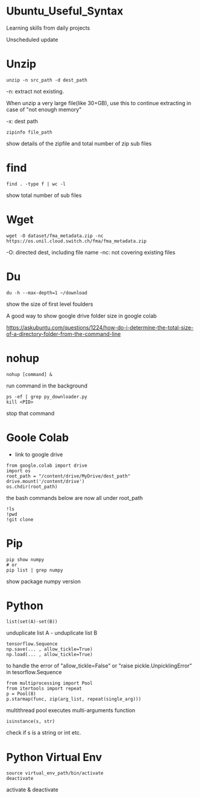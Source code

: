 # Ubuntu_Useful_Syntax
Learning skills from daily projects

Unscheduled update

Unzip
======
```
unzip -n src_path -d dest_path
```
-n: extract not existing.

When unzip a very large file(like 30+GB), use this to continue extracting in case of "not enough memory"

-x: dest path

```
zipinfo file_path
```
show details of the zipfile and total number of zip sub files

find
=====
```
find . -type f | wc -l
```
show total number of sub files

Wget
=====
```
wget -O dataset/fma_metadata.zip -nc https://os.unil.cloud.switch.ch/fma/fma_metadata.zip 
```
-O: directed dest, including file name
-nc: not covering existing files

Du
=====
```
du -h --max-depth=1 ~/download
```
show the size of first level foulders

A good way to show google drive folder size in google colab

https://askubuntu.com/questions/1224/how-do-i-determine-the-total-size-of-a-directory-folder-from-the-command-line

nohup
=====
```
nohup [command] &
```
run command in the background

```
ps -ef | grep py_downloader.py
kill <PID>
```
stop that command

Goole Colab
=====
* link to google drive
```
from google.colab import drive
import os
root_path = "/content/drive/MyDrive/dest_path"
drive.mount('/content/drive')
os.chdir(root_path)
```
the bash commands below are now all under root_path
```
!ls
!pwd
!git clone
```

Pip
=====
```
pip show numpy
# or
pip list | grep numpy
```
show package numpy version

Python
=====
```
list(set(A)-set(B))
```
unduplicate list A - unduplicate list B

```
tensorflow.Sequence
np.save(... , allow_tickle=True)
np.load(... , allow_tickle=True)
```
to handle the error of "allow_tickle=False" or "raise pickle.UnpicklingError" in tesorflow.Sequence

```
from multiprocessing import Pool
from itertools import repeat
p = Pool(8)
p.starmap(func, zip(arg_list, repeat(single_arg)))
```
multithread pool executes multi-arguments function 

```
isinstance(s, str)
```
check if s is a string or int etc. 

Python Virtual Env
=====
```
source virtual_env_path/bin/activate
deactivate
```
activate & deactivate
